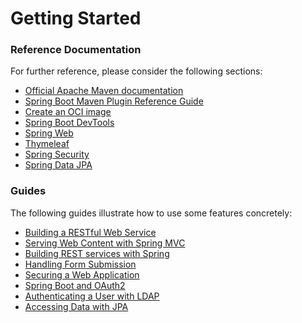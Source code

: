 # Getting Started

### Reference Documentation
For further reference, please consider the following sections:

* [Official Apache Maven documentation](https://maven.apache.org/guides/index.html)
* [Spring Boot Maven Plugin Reference Guide](https://docs.spring.io/spring-boot/docs/3.2.0-SNAPSHOT/maven-plugin/reference/html/)
* [Create an OCI image](https://docs.spring.io/spring-boot/docs/3.2.0-SNAPSHOT/maven-plugin/reference/html/#build-image)
* [Spring Boot DevTools](https://docs.spring.io/spring-boot/docs/3.2.0-SNAPSHOT/reference/htmlsingle/index.html#using.devtools)
* [Spring Web](https://docs.spring.io/spring-boot/docs/3.2.0-SNAPSHOT/reference/htmlsingle/index.html#web)
* [Thymeleaf](https://docs.spring.io/spring-boot/docs/3.2.0-SNAPSHOT/reference/htmlsingle/index.html#web.servlet.spring-mvc.template-engines)
* [Spring Security](https://docs.spring.io/spring-boot/docs/3.2.0-SNAPSHOT/reference/htmlsingle/index.html#web.security)
* [Spring Data JPA](https://docs.spring.io/spring-boot/docs/3.2.0-SNAPSHOT/reference/htmlsingle/index.html#data.sql.jpa-and-spring-data)

### Guides
The following guides illustrate how to use some features concretely:

* [Building a RESTful Web Service](https://spring.io/guides/gs/rest-service/)
* [Serving Web Content with Spring MVC](https://spring.io/guides/gs/serving-web-content/)
* [Building REST services with Spring](https://spring.io/guides/tutorials/rest/)
* [Handling Form Submission](https://spring.io/guides/gs/handling-form-submission/)
* [Securing a Web Application](https://spring.io/guides/gs/securing-web/)
* [Spring Boot and OAuth2](https://spring.io/guides/tutorials/spring-boot-oauth2/)
* [Authenticating a User with LDAP](https://spring.io/guides/gs/authenticating-ldap/)
* [Accessing Data with JPA](https://spring.io/guides/gs/accessing-data-jpa/)

